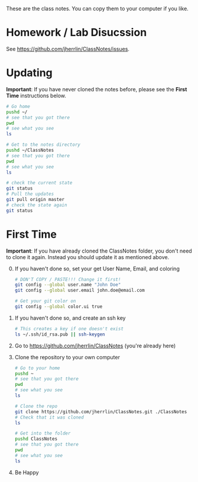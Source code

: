 These are the class notes.
You can copy them to your computer if you like.

Homework / Lab Disucssion
===

See <https://github.com/jherrlin/ClassNotes/issues>.

Updating
===

**Important**: If you have never cloned the notes before,
please see the **First Time** instructions below.

```bash
# Go home
pushd ~/
# see that you got there
pwd
# see what you see
ls

# Get to the notes directory
pushd ~/ClassNotes
# see that you got there
pwd
# see what you see
ls

# check the current state
git status
# Pull the updates
git pull origin master
# check the state again
git status
```

First Time
===

**Important**: If you have already cloned the ClassNotes folder,
you don't need to clone it again.
Instead you should update it as mentioned above.

0. If you haven't done so, set your get User Name, Email, and coloring

    ```bash
    # DON'T COPY / PASTE!!! Change it first!
    git config --global user.name "John Doe"
    git config --global user.email john.doe@email.com

    # Get your git color on
    git config --global color.ui true
    ```

0. If you haven't done so, and create an ssh key

    ```bash
    # This creates a key if one doesn't exist
    ls ~/.ssh/id_rsa.pub || ssh-keygen
    ```

1. Go to <https://github.com/jherrlin/ClassNotes> (you're already here)

2. Clone the repository to your own computer

    ```bash
    # Go to your home
    pushd ~
    # see that you got there
    pwd
    # see what you see
    ls

    # Clone the repo
    git clone https://github.com/jherrlin/ClassNotes.git ./ClassNotes
    # Check that it was cloned
    ls

    # Get into the folder
    pushd ClassNotes
    # see that you got there
    pwd
    # see what you see
    ls
    ```
3. Be Happy
